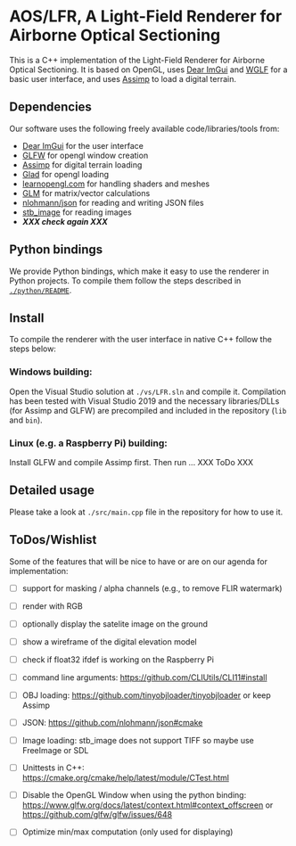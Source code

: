
# AOS/LFR, A Light-Field Renderer for Airborne Optical Sectioning

This is a C++ implementation of the Light-Field Renderer for Airborne Optical Sectioning. 
It is based on OpenGL, uses [Dear ImGui](https://github.com/ocornut/imgui) and [WGLF](https://www.glfw.org/) for a basic user interface, and uses [Assimp](https://www.assimp.org/) to load a digital terrain.

## Dependencies
Our software uses the following freely available code/libraries/tools from:
- [Dear ImGui](https://github.com/ocornut/imgui) for the user interface
- [GLFW](https://www.glfw.org/) for opengl window creation
- [Assimp](https://www.assimp.org/) for digital terrain loading
- [Glad](https://glad.dav1d.de/) for opengl loading
- [learnopengl.com](https://learnopengl.com/) for handling shaders and meshes
- [GLM](https://github.com/g-truc/glm) for matrix/vector calculations
- [nlohmann/json](https://github.com/nlohmann/json) for reading and writing JSON files
- [stb_image](https://github.com/nothings/stb) for reading images
- ***XXX check again XXX***

## Python bindings
We provide Python bindings, which make it easy to use the renderer in Python projects. To compile them follow the steps described in [`./python/README`](./LFR/python/README.md).

## Install

To compile the renderer with the user interface in native C++ follow the steps below:
### Windows building: 
Open the Visual Studio solution at `./vs/LFR.sln` and compile it. Compilation has been tested with Visual Studio 2019 and the necessary libraries/DLLs (for Assimp and GLFW) are precompiled and included in the repository (`lib` and `bin`). 

### Linux (e.g. a Raspberry Pi) building: 
Install GLFW and compile Assimp first. 
Then run ...
XXX ToDo XXX


## Detailed usage

Please take a look at `./src/main.cpp` file in the repository for how to use it.


## ToDos/Wishlist

Some of the features that will be nice to have or are on our agenda for implementation:

- [ ] support for masking / alpha channels (e.g., to remove FLIR watermark)
- [ ] render with RGB
- [ ] optionally display the satelite image on the ground
- [ ] show a wireframe of the digital elevation model
- [ ] check if float32 ifdef is working on the Raspberry Pi
- [ ] command line arguments: https://github.com/CLIUtils/CLI11#install 
- [ ] OBJ loading: https://github.com/tinyobjloader/tinyobjloader or keep Assimp
- [ ] JSON: https://github.com/nlohmann/json#cmake
- [ ] Image loading: stb_image does not support TIFF so maybe use FreeImage or SDL
- [ ] Unittests in C++: https://cmake.org/cmake/help/latest/module/CTest.html  
- [ ] Disable the OpenGL Window when using the python binding: https://www.glfw.org/docs/latest/context.html#context_offscreen or https://github.com/glfw/glfw/issues/648
- [ ] Optimize min/max computation (only used for displaying)

